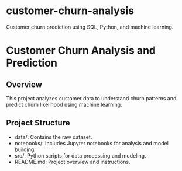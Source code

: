 # customer-churn-analysis
Customer churn prediction using SQL, Python, and machine learning.

# Customer Churn Analysis and Prediction

## Overview
This project analyzes customer data to understand churn patterns and predict churn likelihood using machine learning.

## Project Structure
- data/: Contains the raw dataset.
- notebooks/: Includes Jupyter notebooks for analysis and model building.
- src/: Python scripts for data processing and modeling.
- README.md: Project overview and instructions.

